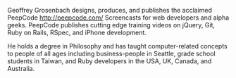 Geoffrey Grosenbach designs, produces, and publishes the acclaimed PeepCode http://peepcode.com/ Screencasts for web developers and alpha geeks. PeepCode publishes cutting edge training videos on jQuery, Git, Ruby on Rails, RSpec, and iPhone development.

He holds a degree in Philosophy and has taught computer-related concepts to people of all ages including business-people in Seattle, grade school students in Taiwan, and Ruby developers in the USA, UK, Canada, and Australia.
